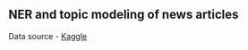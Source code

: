 ## NER and topic modeling of news articles

 Data source - [Kaggle](https://www.kaggle.com/datasets/banuprakashv/news-articles-classification-dataset-for-nlp-and-ml)
